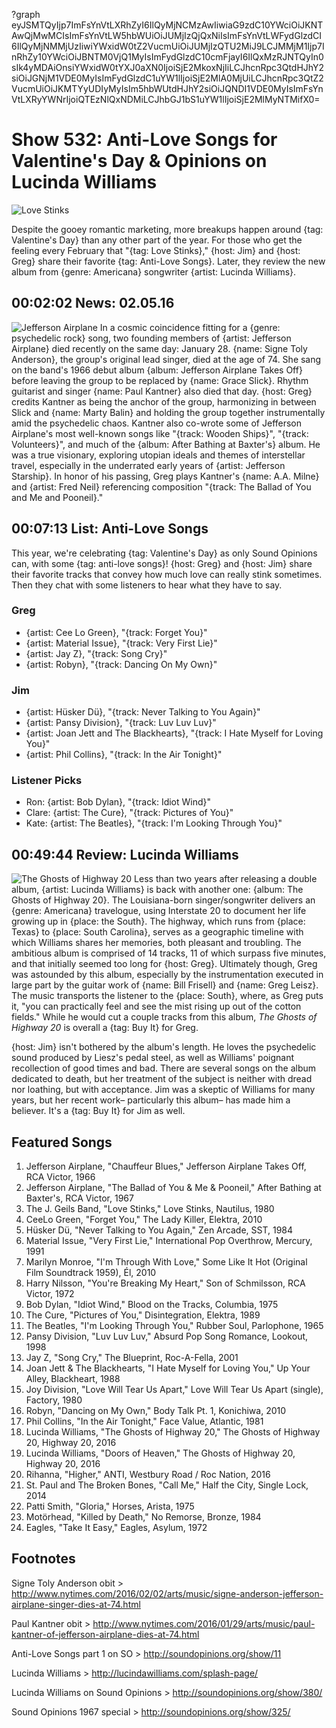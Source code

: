 ?graph eyJSMTQyIjp7ImFsYnVtLXRhZyI6IlQyMjNCMzAwIiwiaG9zdC10YWciOiJKNTAwQjMwMCIsImFsYnVtLW5hbWUiOiJUMjIzQjQxNiIsImFsYnVtLWFydGlzdCI6IlQyMjNMMjUzIiwiYWxidW0tZ2VucmUiOiJUMjIzQTU2MiJ9LCJMMjM1Ijp7InRhZy10YWciOiJBNTM0VjQ1MyIsImFydGlzdC10cmFjayI6IlQxMzRJNTQyIn0sIk4yMDAiOnsiYWxidW0tYXJ0aXN0IjoiSjE2MkoxNjIiLCJhcnRpc3QtdHJhY2siOiJGNjM1VDE0MyIsImFydGlzdC1uYW1lIjoiSjE2MlA0MjUiLCJhcnRpc3QtZ2VucmUiOiJKMTYyUDIyMyIsIm5hbWUtdHJhY2siOiJQNDI1VDE0MyIsImFsYnVtLXRyYWNrIjoiQTEzNlQxNDMiLCJhbGJ1bS1uYW1lIjoiSjE2MlMyNTMifX0=

# Show 532: Anti-Love Songs for Valentine's Day & Opinions on Lucinda Williams

![Love Stinks](http://sound-images.s3.amazonaws.com/images/2016/lovestinks_web.jpg)

Despite the gooey romantic marketing, more breakups happen around {tag: Valentine's Day} than any other part of the year. For those who get the feeling every February that "{tag: Love Stinks}," {host: Jim} and {host: Greg} share their favorite {tag: Anti-Love Songs}. Later, they review the new album from {genre: Americana} songwriter {artist: Lucinda Williams}.

## 00:02:02 News: 02.05.16
![Jefferson Airplane](http://sound-images.s3.amazonaws.com/images/2016/signe-kantner.jpg)
    In a cosmic coincidence fitting for a {genre: psychedelic rock} song, two founding members of {artist: Jefferson Airplane} died recently on the same day: January 28. {name: Signe Toly Anderson}, the group's original lead singer, died at the age of 74. She sang on the band's 1966 debut album {album: Jefferson Airplane Takes Off} before leaving the group to be replaced by {name: Grace Slick}. Rhythm guitarist and singer {name: Paul Kantner} also died that day. {host: Greg} credits Kantner as being the anchor of the group, harmonizing in between Slick and {name: Marty Balin} and holding the group together instrumentally amid the psychedelic chaos. Kantner also co-wrote some of Jefferson Airplane's most well-known songs like "{track: Wooden Ships}", "{track: Volunteers}", and much of the {album: After Bathing at Baxter's} album. He was a true visionary, exploring utopian ideals and themes of interstellar travel, especially in the underrated early years of {artist: Jefferson Starship}. In honor of his passing, Greg plays Kantner's {name: A.A. Milne} and {artist: Fred Neil} referencing composition "{track: The Ballad of You and Me and Pooneil}."


## 00:07:13 List: Anti-Love Songs

This year, we're celebrating {tag: Valentine's Day} as only Sound Opinions can, with some {tag: anti-love songs}! {host: Greg} and {host: Jim} share their favorite tracks that convey how much love can really stink sometimes. Then they chat with some listeners to hear what they have to say.

### Greg
- {artist: Cee Lo Green}, "{track: Forget You}"
- {artist: Material Issue}, "{track: Very First Lie}"
- {artist: Jay Z}, "{track: Song Cry}"
- {artist: Robyn}, "{track: Dancing On My Own}"

### Jim
- {artist: Hüsker Dü}, "{track: Never Talking to You Again}"
- {artist: Pansy Division}, "{track: Luv Luv Luv}"
- {artist: Joan Jett and The Blackhearts}, "{track: I Hate Myself for Loving You}"
- {artist: Phil Collins}, "{track: In the Air Tonight}"

### Listener Picks
- Ron: {artist: Bob Dylan}, "{track: Idiot Wind}"
- Clare: {artist: The Cure}, "{track: Pictures of You}"
- Kate: {artist: The Beatles}, "{track: I'm Looking Through You}"


## 00:49:44 Review: Lucinda Williams
![The Ghosts of Highway 20](http://is5.mzstatic.com/image/thumb/Music7/v4/14/80/ef/1480ef84-e300-b22f-faae-00071f408569/source/600x600bb.jpg "267658/1061824040")
Less than two years after releasing a double album, {artist: Lucinda Williams} is back with another one: {album: The Ghosts of Highway 20}. The Louisiana-born singer/songwriter delivers an {genre: Americana} travelogue, using Interstate 20 to document her life growing up in {place: the South}. The highway, which runs from {place: Texas} to {place: South Carolina}, serves as a geographic timeline with which Williams shares her memories, both pleasant and troubling. The ambitious album is comprised of 14 tracks, 11 of which surpass five minutes, and that initially seemed too long for {host: Greg}. Ultimately though, Greg was astounded by this album, especially by the instrumentation executed in large part by the guitar work of {name: Bill Frisell} and {name: Greg Leisz}. The music transports the listener to the {place: South}, where, as Greg puts it, "you can practically feel and see the mist rising up out of the cotton fields." While he would cut a couple tracks from this album, *The Ghosts of Highway 20* is overall a {tag: Buy It} for Greg.

{host: Jim} isn't bothered by the album's length. He loves the psychedelic sound produced by Liesz's pedal steel, as well as Williams' poignant recollection of good times and bad. There are several songs on the album dedicated to death, but her treatment of the subject is neither with dread nor loathing, but with acceptance. Jim was a skeptic of Williams for many years, but her recent work– particularly this album– has made him a believer. It's a {tag: Buy It} for Jim as well. 


## Featured Songs


1. Jefferson Airplane, "Chauffeur Blues," Jefferson Airplane Takes Off, RCA Victor, 1966 
1. Jefferson Airplane, "The Ballad of You & Me & Pooneil," After Bathing at Baxter's, RCA Victor, 1967 
1. The J. Geils Band, "Love Stinks," Love Stinks, Nautilus, 1980 
1. CeeLo Green, "Forget You," The Lady Killer, Elektra, 2010 
1. Hüsker Dü, "Never Talking to You Again," Zen Arcade, SST, 1984 
1. Material Issue, "Very First Lie," International Pop Overthrow, Mercury, 1991 
1. Marilyn Monroe, "I'm Through With Love," Some Like It Hot (Original Film Soundtrack 1959), Él, 2010 
1. Harry Nilsson, "You're Breaking My Heart," Son of Schmilsson, RCA Victor, 1972
1. Bob Dylan, "Idiot Wind," Blood on the Tracks, Columbia, 1975 
1. The Cure, "Pictures of You," Disintegration, Elektra, 1989 
1. The Beatles, "I'm Looking Through You," Rubber Soul, Parlophone, 1965 
1. Pansy Division, "Luv Luv Luv," Absurd Pop Song Romance, Lookout, 1998 
1. Jay Z, "Song Cry," The Blueprint, Roc-A-Fella, 2001 
1. Joan Jett & The Blackhearts, "I Hate Myself for Loving You," Up Your Alley, Blackheart, 1988 
1. Joy Division, "Love Will Tear Us Apart," Love Will Tear Us Apart (single), Factory, 1980
1. Robyn, "Dancing on My Own," Body Talk Pt. 1, Konichiwa, 2010
1. Phil Collins, "In the Air Tonight," Face Value, Atlantic, 1981
1. Lucinda Williams, "The Ghosts of Highway 20," The Ghosts of Highway 20, Highway 20, 2016 
1. Lucinda Williams, "Doors of Heaven," The Ghosts of Highway 20, Highway 20, 2016 
1. Rihanna, "Higher," ANTI, Westbury Road / Roc Nation, 2016 
1. St. Paul and The Broken Bones, "Call Me," Half the City, Single Lock, 2014 
1. Patti Smith, "Gloria," Horses, Arista, 1975 
1. Motörhead, "Killed by Death," No Remorse, Bronze, 1984 
1. Eagles, "Take It Easy," Eagles, Asylum, 1972 

## Footnotes

Signe Toly Anderson obit > http://www.nytimes.com/2016/02/02/arts/music/signe-anderson-jefferson-airplane-singer-dies-at-74.html

Paul Kantner obit > http://www.nytimes.com/2016/01/29/arts/music/paul-kantner-of-jefferson-airplane-dies-at-74.html

Anti-Love Songs part 1 on SO > http://soundopinions.org/show/11

Lucinda Williams > http://lucindawilliams.com/splash-page/

Lucinda Williams on Sound Opinions > http://soundopinions.org/show/380/

Sound Opinions 1967 special > http://soundopinions.org/show/325/